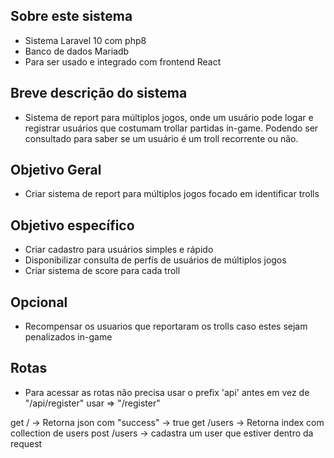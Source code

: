 ## Sobre este sistema
- Sistema Laravel 10 com php8
- Banco de dados Mariadb
- Para ser usado e integrado com frontend React

## Breve descrição do sistema
- Sistema de report para múltiplos jogos, onde um
  usuário pode logar e registrar usuários que
  costumam trollar partidas in-game.
  Podendo ser consultado para saber se um
  usuário é um troll recorrente ou não.

## Objetivo Geral
- Criar sistema de report para múltiplos jogos
  focado em identificar trolls

## Objetivo específico
- Criar cadastro para usuários simples e rápido
- Disponibilizar consulta de perfís de usuários de múltiplos jogos
- Criar sistema de score para cada troll
## Opcional
- Recompensar os usuarios que reportaram os trolls
  caso estes sejam penalizados in-game

## Rotas
- Para acessar as rotas não precisa usar o prefix 'api' antes
  em vez de "/api/register"   usar => "/register"

get    / -> Retorna json com "success" -> true
get    /users -> Retorna index com collection de users
post   /users -> cadastra um user que estiver dentro da request
